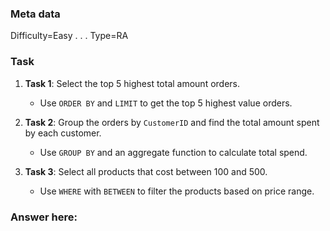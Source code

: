### Meta data <!--Please dont edit these fields-->
Difficulty=Easy
.
.
.
Type=RA <!--Either RA (Relational Algebra) or TXT (text)-->

### Task
1. **Task 1**: Select the top 5 highest total amount orders.
   - Use `ORDER BY` and `LIMIT` to get the top 5 highest value orders.

2. **Task 2**: Group the orders by `CustomerID` and find the total amount spent by each customer.
   - Use `GROUP BY` and an aggregate function to calculate total spend.

3. **Task 3**: Select all products that cost between 100 and 500.
   - Use `WHERE` with `BETWEEN` to filter the products based on price range.

### Answer here:
